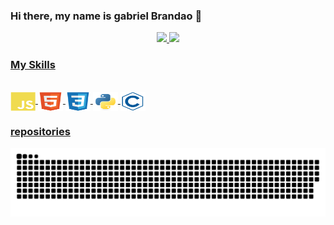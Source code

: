 ### Hi there, my name is gabriel Brandao  👋



<div align="center">
  <a href="https://github.com/Brandaoo">
  <img height="180em" src="https://github-readme-stats.vercel.app/api?username=Brandaoo&show_icons=true&theme=dracula&include_all_commits=true&count_private=true"/>
  <img height="180em" src="https://github-readme-stats.vercel.app/api/top-langs/?username=Brandaoo&layout=compact&langs_count=7&theme=dracula"/>
</div>
  
  
### My Skills

  
  <div style="display: inline_block"><br>
  <img align="center" alt="Js" height="30" width="40" src="https://raw.githubusercontent.com/devicons/devicon/master/icons/javascript/javascript-plain.svg">
  <img align="center" alt="HTML" height="30" width="40" src="https://raw.githubusercontent.com/devicons/devicon/master/icons/html5/html5-original.svg">
  <img align="center" alt="CSS" height="30" width="40" src="https://raw.githubusercontent.com/devicons/devicon/master/icons/css3/css3-original.svg">
  <img align="center" alt="Python" height="30" width="40" src="https://raw.githubusercontent.com/devicons/devicon/master/icons/python/python-original.svg">
  <img align="center" alt="C" height="30" width="40" src="https://github.com/devicons/devicon/blob/master/icons/c/c-line.svg">


 
</div>
  

 ### repositories



  
![Snake animation](https://github.com/Brandaoo/Brandaoo/blob/output/github-contribution-grid-snake.svg)
 
